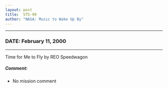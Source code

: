 ```yaml
---
layout: post
title:  STS-99
author: "NASA: Music to Wake Up By"
---
```


----
### DATE: February 11, 2000
----
Time for Me to Fly by REO Speedwagon

##### Comment:
* No mission comment
